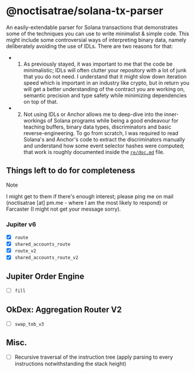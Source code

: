 # @noctisatrae/solana-tx-parser

An easily-extendable parser for Solana transactions that demonstrates some of the techniques you can use to write minimalist & simple code. This might include some controversial ways of interpreting binary data, namely deliberately avoiding the use of IDLs. There are two reasons for that:

- 1) As previously stayed, it was important to me that the code be minimalistic; IDLs will
often clutter your repository with a lot of junk that you do not need. I understand that it might slow down iteration speed which is important in an industry like crypto, but in return you will get a better understanding of the contract you are working on, semantic precision and type safety while minimizing dependencies on top of that.
- 2) Not using IDLs or Anchor allows me to deep-dive into the inner-workings of Solana programs while being a good endeavour for teaching buffers, binary data types, discriminators and basic reverse-engineering. To go from scratch, I was required to read Solana's and Anchor's code to extract the discriminators manually and understand how some event selector hashes were computed; that work is roughly documented inside the [`re/doc.md`](./re/doc.md) file.

## Things left to do for completeness

> [!NOTE]
> I might get to them if there's enough interest; please ping me on mail (noctisatrae [at] pm.me - where I am the most likely to respond) or Farcaster (I might not get your message sorry).

### Jupiter v6

- [X] `route`
- [X] `shared_accounts_route`
- [X] `route_v2`
- [X] `shared_accounts_route_v2`

## Jupiter Order Engine

- [ ] `fill`

## OkDex: Aggregation Router V2

- [ ] `swap_tob_v3`

## Misc.

- [ ] Recursive traversal of the instruction tree (apply parsing to every instructions notwithstanding the stack height)
